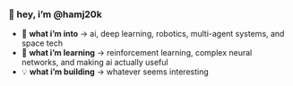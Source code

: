 ### 👋 hey, i’m @hamj20k  

- 👀 **what i’m into** → ai, deep learning, robotics, multi-agent systems, and space tech  
- 🌱 **what i’m learning** → reinforcement learning, complex neural networks, and making ai actually useful  
- 💡 **what i’m building** → whatever seems interesting  

<!---
hamj20k/hamj20k is a ✨ special ✨ repository because its `README.md` (this file) appears on your GitHub profile.
You can click the Preview link to take a look at your changes.
--->
